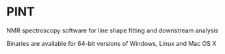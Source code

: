 # PINT
NMR spectroscopy software for line shape fitting and downstream analysis

Binaries are available for 64-bit versions of Windows, Linux and Mac OS X
